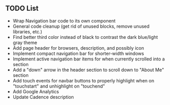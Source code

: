 ## TODO List

- Wrap Navigation bar code to its own component
- General code cleanup (get rid of unused blocks, remove unused libraries, etc.)
- Find better third color instead of black to contrast the dark blue/light gray theme
- Add page header for browsers, description, and possibly icon
- Implement compact navigation bar for shorter-width windows
- Implement active navigation bar items for when currently scrolled into a section
- Add a "down" arrow in the header section to scroll down to "About Me" section
- Add touch events for navbar buttons to properly highlight when on "touchstart" and unhighlight on "touchend"
- Add Google Analytics
- Update Cadence description
